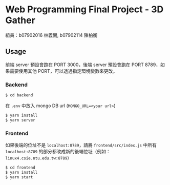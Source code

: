 # Web Programming Final Project - 3D Gather

組員：b07902016 林義閔, b07902114 陳柏衡

## Usage

前端 server 預設會跑在 PORT 3000，後端 server 預設會跑在 PORT 8789，如果需要使用其他 PORT，可以透過指定環境變數來更改。

### Backend

```bash
$ cd backend
```
在 `.env` 中放入 mongo DB url (`MONGO_URL=<your url>`)

```bash
$ yarn install
$ yarn server
```

### Frontend

如果後端的位址不是 `localhost:8789`，請將 `frontend/src/index.js` 中所有 `localhost:8789` 的部分都改成新的後端位址（例如：`linux4.csie.ntu.edu.tw:8789`）

```bash
$ cd frontend
$ yarn install
$ yarn start
```
